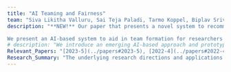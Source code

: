 ```yaml
---
title: "AI Teaming and Fairness" 
team: "Siva Likitha Valluru, Sai Teja Paladi, Tarmo Koppel, Biplav Srivastava"  
description: "**NEW!** Our paper that presents a novel system to recommend teams using a variety of AI methods has been accepted to [**_IAAI-AAAI'2024_**](https://aaai.org/aaai-conference/iaai-24-call-for-participation/).

We present an AI-based system to aid in team formation for researchers responding to funding agency proposals. Our approach leverages NLP techniques to extract and normalize technical skills from various data sources, facilitating matching and teaming based on constraints. We have gathered initial feedback from university researchers to deploy the prototype system and published a dataset for broader use. [More Details](https://ai4society.github.io/teaming/)"
# description: "We introduce an emerging AI-based approach and prototype system for assisting team formation when researchers respond to calls for proposals from funding agencies. This is an instance of the general problem of building teams when demand opportunities come periodically and potential members may vary over time. The novelties of our approach are that we: (a) extract technical skills needed about researchers and calls from multiple data sources and normalize them using Natural Language Processing (NLP) techniques, (b) build a prototype solution based on matching and teaming based on constraints, (c) describe initial feedback about system from researchers at a University to deploy, and (d) create and publish a dataset that others can use. [More Details](https://ai4society.github.io/teaming/)"    
Relevant_Papers: "[2023-5](../papers#2023-5), [2022-4](../papers#2022-4)"
Research_Summary: "The underlying research directions and applications are summarized in the poster.(../images/group-reco-ultra.jpg)"
---
```



